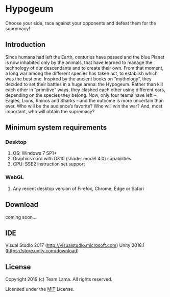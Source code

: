 # Hypogeum
Choose your side, race against your opponents and defeat them for the supremacy! 

## Introduction
Since humans had left the Earth, centuries have passed and the blue Planet is now inhabited only by the animals, that have learned to manage the technology of our descendants and to create their own. From that moment, a long war among the different species has taken act, to establish which was the best one. Inspired by the ancient books on “mythology”, they decided to set their battles in a huge arena: the Hypogeum. Rather than kill each other in “primitive” ways, they clashed each other using different cars, depending on the species they belong. Now, only four teams have left – Eagles, Lions, Rhinos and Sharks – and the outcome is more uncertain than ever. Who will be the audience’s favorite? Who will win the war? And, most important, who will obtain the supremacy?


## Minimum system requirements

### Desktop
1. OS: Windows 7 SP1+
2. Graphics card with DX10 (shader model 4.0) capabilities
3. CPU: SSE2 instruction set support

### WebGL
1. Any recent desktop version of Firefox, Chrome, Edge or Safari


## Download
coming soon...


## IDE
Visual Studio 2017 (http://visualstudio.microsoft.com)
Unity 2018.1 (https://store.unity.com/download)


## License
Copyright 2019 (c) Team Lama. All rights reserved.

Licensed under the [MIT](LICENSE) License.